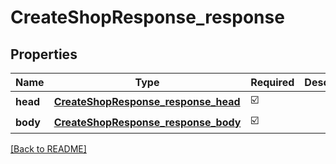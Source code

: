 # CreateShopResponse_response
## Properties

| Name | Type | Required | Description |
| ------------- | ------------- | ------------- | ------------- |
| **head** | [**CreateShopResponse_response_head**](CreateShopResponse_response_head.md) | ☑️ |  |
| **body** | [**CreateShopResponse_response_body**](CreateShopResponse_response_body.md) | ☑️ |  |

[[Back to README]](../../../../README.md)
